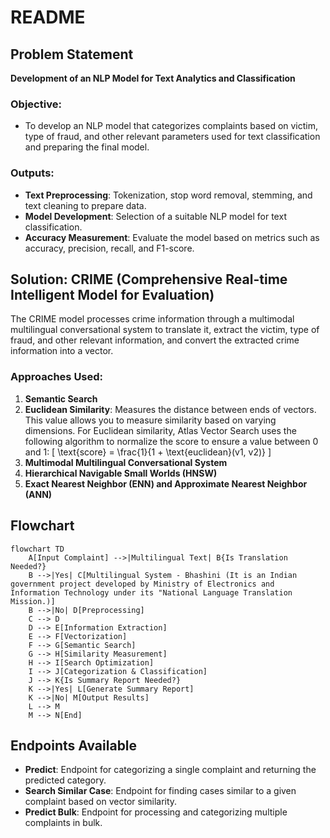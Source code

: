 # README

## Problem Statement

**Development of an NLP Model for Text Analytics and Classification**

### Objective:
- To develop an NLP model that categorizes complaints based on victim, type of fraud, and other relevant parameters used for text classification and preparing the final model.

### Outputs:
- **Text Preprocessing**: Tokenization, stop word removal, stemming, and text cleaning to prepare data.
- **Model Development**: Selection of a suitable NLP model for text classification.
- **Accuracy Measurement**: Evaluate the model based on metrics such as accuracy, precision, recall, and F1-score.

## Solution: CRIME (Comprehensive Real-time Intelligent Model for Evaluation)

The CRIME model processes crime information through a multimodal multilingual conversational system to translate it, extract the victim, type of fraud, and other relevant information, and convert the extracted crime information into a vector.

### Approaches Used:
1. **Semantic Search**
2. **Euclidean Similarity**: Measures the distance between ends of vectors. This value allows you to measure similarity based on varying dimensions. For Euclidean similarity, Atlas Vector Search uses the following algorithm to normalize the score to ensure a value between 0 and 1:
   \[
   \text{score} = \frac{1}{1 + \text{euclidean}(v1, v2)}
   \]
3. **Multimodal Multilingual Conversational System**
4. **Hierarchical Navigable Small Worlds (HNSW)**
5. **Exact Nearest Neighbor (ENN) and Approximate Nearest Neighbor (ANN)**

## Flowchart
```mermaid
flowchart TD
    A[Input Complaint] -->|Multilingual Text| B{Is Translation Needed?}
    B -->|Yes| C[Multilingual System - Bhashini (It is an Indian government project developed by Ministry of Electronics and Information Technology under its "National Language Translation Mission.)]
    B -->|No| D[Preprocessing]
    C --> D
    D --> E[Information Extraction]
    E --> F[Vectorization]
    F --> G[Semantic Search]
    G --> H[Similarity Measurement]
    H --> I[Search Optimization]
    I --> J[Categorization & Classification]
    J --> K{Is Summary Report Needed?}
    K -->|Yes| L[Generate Summary Report]
    K -->|No| M[Output Results]
    L --> M
    M --> N[End]
```


## Endpoints Available

- **Predict**: Endpoint for categorizing a single complaint and returning the predicted category.
- **Search Similar Case**: Endpoint for finding cases similar to a given complaint based on vector similarity.
- **Predict Bulk**: Endpoint for processing and categorizing multiple complaints in bulk.